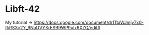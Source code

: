 # Libft-42

My tutorial -> https://docs.google.com/document/d/1TtaWJmjv7x0-fkRSXv2Y_9NaUVYXrESB9WP9ulx6XZQ/edit#
